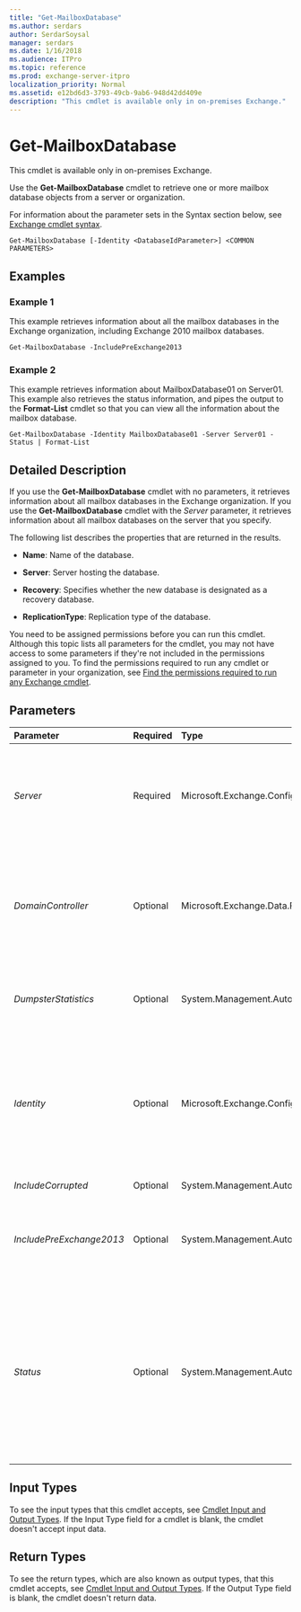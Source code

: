 ```yaml
---
title: "Get-MailboxDatabase"
ms.author: serdars
author: SerdarSoysal
manager: serdars
ms.date: 1/16/2018
ms.audience: ITPro
ms.topic: reference
ms.prod: exchange-server-itpro
localization_priority: Normal
ms.assetid: e12bd6d3-3793-49cb-9ab6-948d42dd409e
description: "This cmdlet is available only in on-premises Exchange."
---
```


# Get-MailboxDatabase

This cmdlet is available only in on-premises Exchange. 
  
Use the **Get-MailboxDatabase** cmdlet to retrieve one or more mailbox database objects from a server or organization.
  
For information about the parameter sets in the Syntax section below, see [Exchange cmdlet syntax](https://technet.microsoft.com/library/bb123552.aspx). 
  
```
Get-MailboxDatabase [-Identity <DatabaseIdParameter>] <COMMON PARAMETERS>

```

## Examples
<a name="Examples"> </a>

### Example 1

This example retrieves information about all the mailbox databases in the Exchange organization, including Exchange 2010 mailbox databases.
  
```
Get-MailboxDatabase -IncludePreExchange2013
```

### Example 2

This example retrieves information about MailboxDatabase01 on Server01. This example also retrieves the status information, and pipes the output to the **Format-List** cmdlet so that you can view all the information about the mailbox database.
  
```
Get-MailboxDatabase -Identity MailboxDatabase01 -Server Server01 -Status | Format-List
```

## Detailed Description
<a name="DetailedDescription"> </a>

If you use the **Get-MailboxDatabase** cmdlet with no parameters, it retrieves information about all mailbox databases in the Exchange organization. If you use the **Get-MailboxDatabase** cmdlet with the _Server_ parameter, it retrieves information about all mailbox databases on the server that you specify.
  
The following list describes the properties that are returned in the results.
  
- **Name**: Name of the database.
    
- **Server**: Server hosting the database.
    
- **Recovery**: Specifies whether the new database is designated as a recovery database.
    
- **ReplicationType**: Replication type of the database.
    
You need to be assigned permissions before you can run this cmdlet. Although this topic lists all parameters for the cmdlet, you may not have access to some parameters if they're not included in the permissions assigned to you. To find the permissions required to run any cmdlet or parameter in your organization, see [Find the permissions required to run any Exchange cmdlet](https://technet.microsoft.com/library/mt432940.aspx).
  
## Parameters
<a name="DetailedDescription"> </a>

|**Parameter**|**Required**|**Type**|**Description**|
|:-----|:-----|:-----|:-----|
| _Server_ <br/> |Required  <br/> |Microsoft.Exchange.Configuration.Tasks.ServerIdParameter  <br/> |The _Server_ parameter specifies the name of the server from which to retrieve mailbox database information. If you specify this parameter, the command retrieves information about all of the mailbox databases on the server that you specify. <br/> |
| _DomainController_ <br/> |Optional  <br/> |Microsoft.Exchange.Data.Fqdn  <br/> |The _DomainController_ parameter specifies the domain controller that's used by this cmdlet to read data from or write data to Active Directory. You identify the domain controller by its fully qualified domain name (FQDN). For example, `dc01.contoso.com`.  <br/> |
| _DumpsterStatistics_ <br/> |Optional  <br/> |System.Management.Automation.SwitchParameter  <br/> |The _DumpsterStatistics_ switch specifies that transport dumpster statistics be returned with the database status. You don't need to specify a value with this switch. <br/> |
| _Identity_ <br/> |Optional  <br/> |Microsoft.Exchange.Configuration.Tasks.DatabaseIdParameter  <br/> | The _Identity_ parameter specifies a mailbox database. You can use the following values: <br/>  GUID <br/>  Distinguished name (DN) <br/>  Database name <br/>  If you have multiple databases with the same name, the command retrieves all databases with the same name in the specified scope. <br/> |
| _IncludeCorrupted_ <br/> |Optional  <br/> |System.Management.Automation.SwitchParameter  <br/> |This parameter is reserved for internal Microsoft use.  <br/> |
| _IncludePreExchange2013_ <br/> |Optional  <br/> |System.Management.Automation.SwitchParameter  <br/> |The _IncludePreExchange2013_ switch parameter specifies whether to return information about Exchange 2010 mailbox databases. You don't need to specify a value with this switch. <br/> |
| _Status_ <br/> |Optional  <br/> |System.Management.Automation.SwitchParameter  <br/> | The _Status_ switch specifies whether to retrieve the available free space in the database root and information about the following attributes: <br/> **BackupInProgress** <br/> **Mounted** <br/> **OnlineMaintenanceInProgress** <br/>  You don't need to specify a value with this switch. <br/>  If you specify this switch, you should format the output in such a way that you can view the additional attributes, for example, pipe the output to the **Format-List** cmdlet. <br/> |
   
## Input Types
<a name="InputTypes"> </a>

To see the input types that this cmdlet accepts, see [Cmdlet Input and Output Types](http://go.microsoft.com/fwlink/p/?linkId=616387). If the Input Type field for a cmdlet is blank, the cmdlet doesn't accept input data. 
  
## Return Types
<a name="ReturnTypes"> </a>

To see the return types, which are also known as output types, that this cmdlet accepts, see [Cmdlet Input and Output Types](http://go.microsoft.com/fwlink/p/?linkId=616387). If the Output Type field is blank, the cmdlet doesn't return data. 
  

